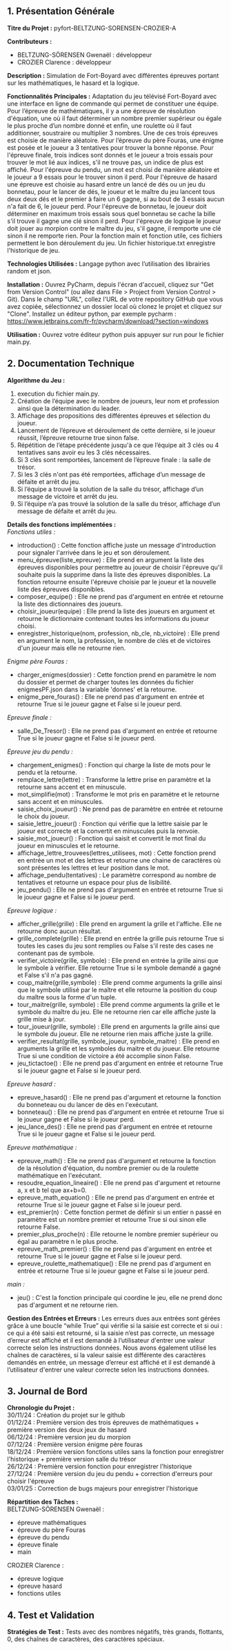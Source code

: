 **1. Présentation Générale**  
-----------------------------
**Titre du Projet :** pyfort-BELTZUNG-SORENSEN-CROZIER-A  

**Contributeurs :**
- BELTZUNG-SÖRENSEN Gwenaël : développeur
- CROZIER Clarence : développeur

**Description :** Simulation de Fort-Boyard avec différentes épreuves portant sur les mathématiques, le hasard et la logique.

**Fonctionnalités Principales :** Adaptation du jeu télévisé Fort-Boyard avec une interface en ligne de commande qui permet de constituer une équipe.
Pour l’épreuve de mathématiques, il y a une épreuve de résolution d'équation, une où il faut déterminer un nombre premier supérieur ou égale le plus proche d’un nombre donné et enfin, une roulette où il faut additionner, soustraire ou multiplier 3 nombres. Une de ces trois épreuves est choisie de manière aléatoire.
Pour l’épreuve du père Fouras, une énigme est posée et le joueur a 3 tentatives pour trouver la bonne réponse.
Pour l'épreuve finale, trois indices sont donnés et le joueur a trois essais pour trouver le mot lié aux indices, s'il ne trouve pas, un indice de plus est affiché.
Pour l'épreuve du pendu, un mot est choisi de manière aléatoire et le joueur a 9 essais pour le trouver sinon il perd.
Pour l'épreuve de hasard une épreuve est choisie au hasard entre un lancé de dés ou un jeu du bonnetau, pour le lancer de dés, le joueur et le maître du jeu lancent tous deux deux dés et le premier à faire un 6 gagne, si au bout de 3 essais aucun n'a fait de 6, le joueur perd. Pour l'épreuve de bonnetau, le joueur doit déterminer en maximum trois essais sous quel bonnetau se cache la bille s'il trouve il gagne une clé sinon il perd.
Pour l'épreuve de logique le joueur doit jouer au morpion contre le maître du jeu, s'il gagne, il remporte une clé sinon il ne remporte rien.
Pour la fonction main et fonction utile, ces fichiers permettent le bon déroulement du jeu.
Un fichier historique.txt enregistre l'historique de jeu.

**Technologies Utilisées :** Langage python avec l’utilisation des librairies random et json.

**Installation :** Ouvrez PyCharm, depuis l'écran d'accueil, cliquez sur "Get from Version Control" (ou allez dans File > Project from Version Control > Git). Dans le champ "URL", collez l'URL de votre repository GitHub que vous avez copiée, sélectionnez un dossier local où clonez le projet et cliquez sur "Clone". 
Installez un éditeur python, par exemple pycharm : https://www.jetbrains.com/fr-fr/pycharm/download/?section=windows	
	
**Utilisation :** Ouvrez votre éditeur python puis appuyer sur run pour le fichier main.py.


**2. Documentation Technique** 
-----------------------------
**Algorithme du Jeu :** 
1. execution du fichier main.py.
2. Création de l’équipe avec le nombre de joueurs, leur nom et profession ainsi que la détermination du leader.
3. Affichage des propositions des différentes épreuves et sélection du joueur.
4. Lancement de l’épreuve et déroulement de cette dernière, si le joueur réussit, l’épreuve retourne true sinon false.
5. Répétition de l’étape précédente jusqu'à ce que l’équipe ait 3 clés ou 4 tentatives sans avoir eu les 3 clés nécessaires.
6. Si 3 clés sont remportées, lancement de l’épreuve finale : la salle de trésor.
7. Si les 3 clés n'ont pas été remportées, affichage d’un message de défaite et arrêt du jeu.
8. Si l’équipe a trouvé la solution de la salle du trésor, affichage d’un message de victoire et arrêt du jeu.
9. Si l’équipe n’a pas trouvé la solution de la salle du trésor, affichage d’un message de défaite et arrêt du jeu.

**Details des fonctions implémentées :**  
*Fonctions utiles :*  
- introduction() : Cette fonction affiche juste un message d'introduction pour signaler l'arrivée dans le jeu et son déroulement.  
- menu_épreuve(liste_epreuve) : Elle prend en argument la liste des épreuves disponibles pour permettre au joueur de choisir l'épreuve qu'il souhaite puis la supprime dans la liste des épreuves disponibles. La fonction retourne ensuite l'épreuve choisie par le joueur et la nouvelle liste des épreuves disponibles.  
- composer_equipe() : Elle ne prend pas d'argument en entrée et retourne la liste des dictionnaires des joueurs.  
- choisir_joueur(equipe) : Elle prend la liste des joueurs en argument et retourne le dictionnaire contenant toutes les informations du joueur choisi.  
- enregistrer_historique(nom, profession, nb_cle, nb_victoire) : Elle prend en argument le nom, la profession, le nombre de clés et de victoires d'un joueur mais elle ne retourne rien.  

*Enigme père Fouras :*  
- charger_enigmes(dossier) : Cette fonction prend en paramètre le nom du dossier et permet de charger toutes les données du fichier enigmesPF.json dans la variable 'donnes' et la retourne.  
- enigme_pere_fouras() : Elle ne prend pas d'argument en entrée et retourne True si le joueur gagne et False si le joueur perd.  

*Epreuve finale :*  
- salle_De_Tresor() : Elle ne prend pas d'argument en entrée et retourne True si le joueur gagne et False si le joueur perd.

*Epreuve jeu du pendu :*
- chargement_enigmes() : Fonction qui charge la liste de mots pour le pendu et la retourne.  
- remplace_lettre(lettre) : Transforme la lettre prise en paramètre et la retourne sans accent et en minuscule.  
- mot_simplifie(mot) : Transforme le mot pris en paramètre et le retourne sans accent et en minuscules.  
- saisie_choix_joueur() : Ne prend pas de paramètre en entrée et retourne le choix du joueur.  
- saisie_lettre_joueur() : Fonction qui vérifie que la lettre saisie par le joueur est correcte et la convertit en minuscules puis la renvoie.  
- saisie_mot_joueur() : Fonction qui saisit et convertit le mot final du joueur en minuscules et le retourne.  
- affichage_lettre_trouvees(lettres_utilisees, mot) : Cette fonction prend en entrée un mot et des lettres et retourne une chaine de caractères où sont présentes les lettres et leur position dans le mot.  
- affichage_pendu(tentatives) : Le paramètre correspond au nombre de tentatives et retourne un espace pour plus de lisibilité.  
- jeu_pendu() : Elle ne prend pas d'argument en entrée et retourne True si le joueur gagne et False si le joueur perd.

*Epreuve logique :*  
- afficher_grille(grille) : Elle prend en argument la grille et l'affiche. Elle ne retourne donc aucun résultat.  
- grille_complete(grille) : Elle prend en entrée la grille puis retourne True si toutes les cases du jeu sont remplies ou False s'il reste des cases ne contenant pas de symbole.  
- verifier_victoire(grille, symbole) : Elle prend en entrée la grille ainsi que le symbole à vérifier. Elle retourne True si le symbole demandé a gagné et False s'il n'a pas gagné.  
- coup_maitre(grille,symbole) : Elle prend comme arguments la grille ainsi que le symbole utilisé par le maître et elle retourne la position du coup du maître sous la forme d'un tuple.  
- tour_maitre(grille, symbole) : Elle prend comme arguments la grille et le symbole du maître du jeu. Elle ne retourne rien car elle affiche juste la grille mise à jour.  
- tour_joueur(grille, symbole) : Elle prend en arguments la grille ainsi que le symbole du joueur. Elle ne retourne rien mais affiche juste la grille.  
- verifier_resultat(grille, symbole_joueur, symbole_maitre) : Elle prend en arguments la grille et les symboles du maitre et du joueur. Elle retourne True si une condition de victoire a été accomplie sinon False.  
- jeu_tictactoe() : Elle ne prend pas d'argument en entrée et retourne True si le joueur gagne et False si le joueur perd.  

*Epreuve hasard :*  
- epreuve_hasard() : Elle ne prend pas d'argument et retourne la fonction du bonneteau ou du lancer de dès en l'exécutant.  
- bonneteau() : Elle ne prend pas d'argument en entrée et retourne True si le joueur gagne et False si le joueur perd.
- jeu_lance_des() : Elle ne prend pas d'argument en entrée et retourne True si le joueur gagne et False si le joueur perd.  

*Epreuve mathématique :*
- epreuve_math() : Elle ne prend pas d'argument et retourne la fonction de la résolution d'équation, du nombre premier ou de la roulette mathématique en l'exécutant.
- resoudre_equation_lineaire() : Elle ne prend pas d'argument et retourne a, x et b tel que ax+b=0.  
- epreuve_math_equation() : Elle ne prend pas d'argument en entrée et retourne True si le joueur gagne et False si le joueur perd.  
- est_premier(n) : Cette fonction permet de définir si un entier n passé en paramètre est un nombre premier et retourne True si oui sinon elle retourne False.  
- premier_plus_proche(n) : Elle retourne le nombre premier supérieur ou égal au paramètre n le plus proche.  
- epreuve_math_premier() : Elle ne prend pas d'argument en entrée et retourne True si le joueur gagne et False si le joueur perd.  
- epreuve_roulette_mathematique() : Elle ne prend pas d'argument en entrée et retourne True si le joueur gagne et False si le joueur perd.  

*main :*
- jeu() : C'est la fonction principale qui coordine le jeu, elle ne prend donc pas d'argument et ne retourne rien.  

**Gestion des Entrées et Erreurs :** 
Les erreurs dues aux entrées sont gérées grâce à une boucle “while True” qui vérifie si la saisie est correcte et si oui : ce qui a été saisi est retourné, si la saisie n’est pas correcte, un message d’erreur est affiché et il est demandé à l’utilisateur d'entrer une valeur correcte selon les instructions données.
Nous avons également utilisé les chaînes de caractères, si la valeur saisie est différente des caractères demandés en entrée, un message d’erreur est affiché et il est demandé à l’utilisateur d'entrer une valeur correcte selon les instructions données.


**3. Journal de Bord**
-----------------------------
**Chronologie du Projet :**  
30/11/24 : Création du projet sur le github  
01/12/24 : Première version des trois épreuves de mathématiques + première version des deux jeux de hasard  
06/12/24 : Première version jeu du morpion  
07/12/24 : Première version énigme père fouras  
18/12/24 : Première version fonctions utiles sans la fonction pour enregistrer l'historique + première version salle du trésor  
26/12/24 : Première version fonction pour enregistrer l'historique  
27/12/24 : Première version du jeu du pendu + correction d'erreurs pour choisir l'épreuve  
03/01/25 : Correction de bugs majeurs pour enregistrer l'historique  


**Répartition des Tâches :**  
BELTZUNG-SÖRENSEN Gwenaël : 
- épreuve mathématiques
- épreuve du père Fouras
- épreuve du pendu
- épreuve finale
- main

CROZIER Clarence :  
- épreuve logique
- épreuve hasard
- fonctions utiles

**4. Test et Validation**  
-----------------------------
**Stratégies de Test :** Tests avec des nombres négatifs, très grands, flottants, 0, des chaînes de caractères, des caractères spéciaux.
